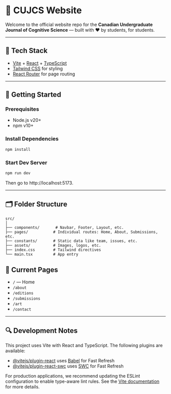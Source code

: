 # 🧠 CUJCS Website

Welcome to the official website repo for the **Canadian Undergraduate Journal of Cognitive Science** — built with ❤️ by students, for students.

---

## 🔧 Tech Stack

- [Vite](https://vitejs.dev/) + [React](https://react.dev/) + [TypeScript](https://www.typescriptlang.org/)
- [Tailwind CSS](https://tailwindcss.com/) for styling
- [React Router](https://reactrouter.com/) for page routing

---

## 🚀 Getting Started

### Prerequisites

- Node.js v20+
- npm v10+

### Install Dependencies

```bash
npm install
```

### Start Dev Server

```bash
npm run dev
```

Then go to http://localhost:5173.

---

## 🗂 Folder Structure

```
src/
│
├── components/       # Navbar, Footer, Layout, etc.
├── pages/           # Individual routes: Home, About, Submissions, etc.
├── constants/       # Static data like team, issues, etc.
├── assets/          # Images, logos, etc.
├── index.css        # Tailwind directives
└── main.tsx         # App entry
```

## 🧠 Current Pages

- `/` — Home
- `/about`
- `/editions`
- `/submissions`
- `/art`
- `/contact`

---

## 🔍 Development Notes

This project uses Vite with React and TypeScript. The following plugins are available:

- [@vitejs/plugin-react](https://github.com/vitejs/vite-plugin-react/blob/main/packages/plugin-react/README.md) uses [Babel](https://babeljs.io/) for Fast Refresh
- [@vitejs/plugin-react-swc](https://github.com/vitejs/vite-plugin-react-swc) uses [SWC](https://swc.rs/) for Fast Refresh

For production applications, we recommend updating the ESLint configuration to enable type-aware lint rules. See the [Vite documentation](https://vitejs.dev/guide/) for more details.
